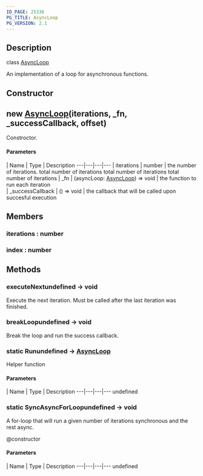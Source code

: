```yaml
---
ID_PAGE: 25336
PG_TITLE: AsyncLoop
PG_VERSION: 2.1
---
```

## Description

class [AsyncLoop](/classes/2.4/AsyncLoop)

An implementation of a loop for asynchronous functions.

## Constructor

## new [AsyncLoop](/classes/2.4/AsyncLoop)(iterations, _fn, _successCallback, offset)

Constroctor.

#### Parameters
 | Name | Type | Description
---|---|---|---
 | iterations | number |  the number of iterations.  total number of iterations  total number of iterations total number of iterations
 | _fn | (asyncLoop: [AsyncLoop](/classes/2.4/AsyncLoop)) =&gt; void |  the function to run each iteration   
 | _successCallback | () =&gt; void |  the callback that will be called upon succesful execution   
## Members

### iterations : number



### index : number



## Methods

### executeNextundefined &rarr; void

Execute the next iteration. Must be called after the last iteration was finished.
### breakLoopundefined &rarr; void

Break the loop and run the success callback.
### static Runundefined &rarr; [AsyncLoop](/classes/2.4/AsyncLoop)

Helper function

#### Parameters
 | Name | Type | Description
---|---|---|---
undefined
### static SyncAsyncForLoopundefined &rarr; void

A for-loop that will run a given number of iterations synchronous and the rest async.

@constructor

#### Parameters
 | Name | Type | Description
---|---|---|---
undefined
